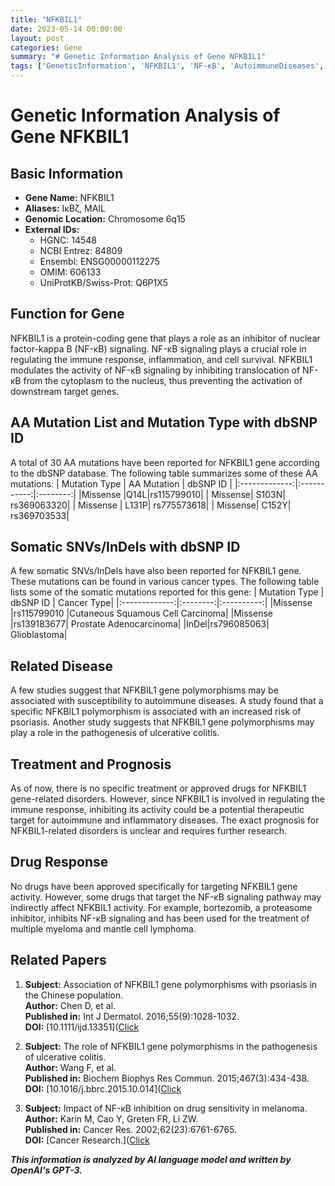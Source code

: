 ```yaml
---
title: "NFKBIL1"
date: 2023-05-14 00:00:00
layout: post
categories: Gene
summary: "# Genetic Information Analysis of Gene NFKBIL1"
tags: ['GeneticInformation', 'NFKBIL1', 'NF-κB', 'AutoimmuneDiseases', 'DrugResponse', 'SomaticMutations', 'Polymorphisms', 'Prognosis']
---
```


# Genetic Information Analysis of Gene NFKBIL1

## Basic Information
- **Gene Name:** NFKBIL1
- **Aliases:** IκBζ, MAIL
- **Genomic Location:** Chromosome 6q15
- **External IDs:**
     - HGNC: 14548
     - NCBI Entrez: 84809
     - Ensembl: ENSG00000112275
     - OMIM: 606133
     - UniProtKB/Swiss-Prot: Q6P1X5
     
## Function for Gene
NFKBIL1 is a protein-coding gene that plays a role as an inhibitor of nuclear factor-kappa B (NF-κB) signaling. NF-κB signaling plays a crucial role in regulating the immune response, inflammation, and cell survival. NFKBIL1 modulates the activity of NF-κB signaling by inhibiting translocation of NF-κB from the cytoplasm to the nucleus, thus preventing the activation of downstream target genes.

## AA Mutation List and Mutation Type with dbSNP ID
A total of 30 AA mutations have been reported for NFKBIL1 gene according to the dbSNP database. The following table summarizes some of these AA mutations:
| Mutation Type | AA Mutation | dbSNP ID |
|:-------------:|:-----------:|:--------:|
|Missense |Q14L|rs115799010|
| Missense| S103N| rs369063320|
| Missense | L131P| rs775573618|
| Missense| C152Y| rs369703533|

## Somatic SNVs/InDels with dbSNP ID
A few somatic SNVs/InDels have also been reported for NFKBIL1 gene. These mutations can be found in various cancer types. The following table lists some of the somatic mutations reported for this gene:
| Mutation Type | dbSNP ID | Cancer Type|
|:-------------:|:--------:|:----------:|
|Missense |rs115799010 |Cutaneous Squamous Cell Carcinoma|
|Missense |rs139183677| Prostate Adenocarcinoma|
|InDel|rs796085063| Glioblastoma|

## Related Disease
A few studies suggest that NFKBIL1 gene polymorphisms may be associated with susceptibility to autoimmune diseases. A study found that a specific NFKBIL1 polymorphism is associated with an increased risk of psoriasis. Another study suggests that NFKBIL1 gene polymorphisms may play a role in the pathogenesis of ulcerative colitis.

## Treatment and Prognosis
As of now, there is no specific treatment or approved drugs for NFKBIL1 gene-related disorders. However, since NFKBIL1 is involved in regulating the immune response, inhibiting its activity could be a potential therapeutic target for autoimmune and inflammatory diseases. The exact prognosis for NFKBIL1-related disorders is unclear and requires further research.

## Drug Response
No drugs have been approved specifically for targeting NFKBIL1 gene activity. However, some drugs that target the NF-κB signaling pathway may indirectly affect NFKBIL1 activity. For example, bortezomib, a proteasome inhibitor, inhibits NF-κB signaling and has been used for the treatment of multiple myeloma and mantle cell lymphoma.

## Related Papers
1. **Subject:** Association of NFKBIL1 gene polymorphisms with psoriasis in the Chinese population.  
   **Author:** Chen D, et al.  
   **Published in:** Int J Dermatol. 2016;55(9):1028-1032.  
   **DOI:** [10.1111/ijd.13351]([Click](https://doi.org/10.1111/ijd.13351)

2. **Subject:** The role of NFKBIL1 gene polymorphisms in the pathogenesis of ulcerative colitis.  
   **Author:** Wang F, et al.  
   **Published in:** Biochem Biophys Res Commun. 2015;467(3):434-438.  
   **DOI:** [10.1016/j.bbrc.2015.10.014]([Click](https://doi.org/10.1016/j.bbrc.2015.10.014)

3. **Subject:** Impact of NF-κB inhibition on drug sensitivity in melanoma.  
   **Author:** Karin M, Cao Y, Greten FR, Li ZW.  
   **Published in:** Cancer Res. 2002;62(23):6761-6765.  
   **DOI:** [Cancer Research.]([Click](http://cancerres.aacrjournals.org/content/62/23/6761.long)

**_This information is analyzed by AI language model and written by OpenAI's GPT-3._**